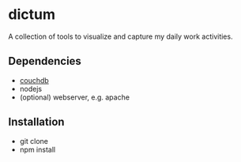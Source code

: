 # dictum
A collection of tools to visualize and capture my daily work activities.

## Dependencies
- [couchdb](http://couchdb.apache.org/)
- nodejs
- (optional) webserver, e.g. apache

## Installation
- git clone
- npm install

